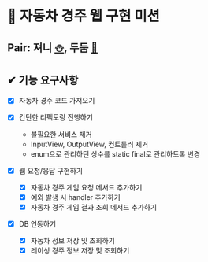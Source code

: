 # 🚗 자동차 경주 웹 구현 미션

## Pair: 져니 [⛄️](http://github.com/cl8d), 두둠 [🐢](https://github.com/younghoondoodoom)

## ✔ 기능 요구사항

- [x] 자동차 경주 코드 가져오기

- [x] 간단한 리팩토링 진행하기
  - 불필요한 서비스 제거
  - InputView, OutputView, 컨트롤러 제거
  - enum으로 관리하던 상수를 static final로 관리하도록 변경

- [x] 웹 요청/응답 구현하기
  - [x] 자동차 경주 게임 요청 메서드 추가하기
  - [x] 예외 발생 시 handler 추가하기
  - [x] 자동차 경주 게임 결과 조회 메서드 추가하기

- [x] DB 연동하기
  - [x] 자동차 정보 저장 및 조회하기
  - [x] 레이싱 경주 정보 저장 및 조회하기
